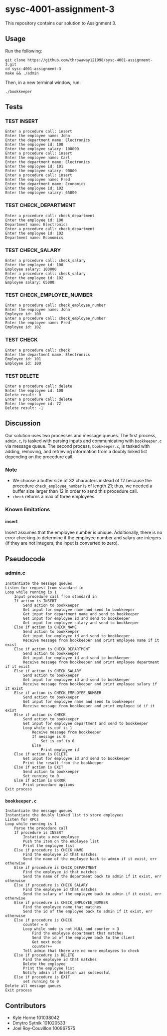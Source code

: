 # sysc-4001-assignment-3

This repository contains our solution to Assignment 3.

## Usage

Run the following:
```
git clone https://github.com/throwaway121998/sysc-4001-assignment-3.git
cd sysc-4001-assignment-3
make && ./admin 
```
Then, in a new terminal window, run:
```
./bookkeeper 
```

## Tests

### TEST INSERT
```
Enter a procedure call: insert
Enter the employee name: John
Enter the department name: Electronics
Enter the employee id: 100
Enter the employee salary: 100000
Enter a procedure call: insert
Enter the employee name: Carl
Enter the department name: Electronics
Enter the employee id: 101
Enter the employee salary: 90000
Enter a procedure call: insert
Enter the employee name: Fred
Enter the department name: Economics
Enter the employee id: 102
Enter the employee salary: 65000
```
### TEST CHECK_DEPARTMENT
```
Enter a procedure call: check_department
Enter the employee id: 100
Department name: Electronics
Enter a procedure call: check_department
Enter the employee id: 102
Department name: Economics
```
### TEST CHECK_SALARY
```
Enter a procedure call: check_salary
Enter the employee id: 100
Employee salary: 100000
Enter a procedure call: check_salary
Enter the employee id: 102
Employee salary: 65000

```
### TEST CHECK_EMPLOYEE_NUMBER
```
Enter a procedure call: check_employee_number
Enter the employee name: John
Employee id: 100
Enter a procedure call: check_employee_number
Enter the employee name: Fred
Employee id: 102
```
### TEST CHECK
```
Enter a procedure call: check
Enter the department name: Electronics
Employee id: 101
Employee id: 100
```
### TEST DELETE
```
Enter a procedure call: delete
Enter the employee id: 100
Delete result: 0
Enter a procedure call: delete
Enter the employee id: 72
Delete result: -1
```

## Discussion

Our solution uses two processes and message queues. The first process, `admin.c`, is tasked with parsing inputs and communicating with `bookkeeper.c` via message queue. The second process, `bookkeeper.c`, is tasked with adding, removing, and retrieving information from a doubly linked list depending on the procedure call.

### Note 

* We choose a buffer size of 32 characters instead of 12 because the procedure `check_employee_number` is of length 21; thus, we needed a buffer size larger than 12 in order to send this procedure call.
* `check` returns a max of three employees.

### Known limitations

#### insert 
Insert assumes that the employee number is unique. Additionally, there is no error checking to determine if the employee number and salary are integers (if they are not integers, the input is converted to zero).

## Pseudocode
### admin.c
```
Instantiate the message queues
Listen for request from standard in
Loop while running is 1
	Input procedure call from standard in
	If action is INSERT
		Send action to bookkeeper
		Get input for employee name and send to bookkeeper
		Get input for department name and send to bookkeeper
		Get input for employee id and send to bookkeeper
		Get input for employee salary and send to bookkeeper
	Else if action is CHECK_NAME
		Send action to bookkeeper
		Get input for employee id and send to bookkeeper
		Receive message from bookkeeper and print employee name if it exist
	Else if action is CHECK_DEPARTMENT
		Send action to bookkeeper
		Get input for employee id and send to bookkeeper
		Receive message from bookkeeper and print employee department if it exist
	Else if action is CHECK_SALARY
		Send action to bookkeeper
		Get input for employee id and send to bookkeeper
		Receive message from bookkeeper and print employee salary if it exist
	Else if action is CHECK_EMPLOYEE_NUMBER
		Send action to bookkeeper
		Get input for employee name and send to bookkeeper
		Receive message from bookkeeper and print employee id if it exist
	Else if action is CHECK
		Send action to bookkeeper
		Get input for employee department and send to bookkeeper
		Loop while is_eof is 1
			Receive message from bookkeeper 
 			If message is 0
				Set is_eof to 0
			Else
				Print employee id
	Else if action is DELETE
		Get input for employee id and send to bookkeeper
		Print the result from the bookkeeper
	Else if action is EXIT
		Send action to bookkeeper
		Set running to 0
	Else if action is ERROR
		Print procedure options
Exit process
```

### `bookkeeper.c`
```
Instantiate the message queues
Instantiate the doubly linked list to store employees
Listen for RPCs
Loop while running is 1
	Parse the procedure call
	If procedure is INSERT
		Instatiate a new employee
		Push the item on the employee list
		Print the employee list
	Else if procedure is CHECK_NAME
		Find the employee id that matches
		Send the name of the employee back to admin if it exist, err otherwise
	Else if procedure is CHECK_DEPARTMENT
		Find the employee id that matches
		Send the name of the department back to admin if it exist, err otherwise
	Else if procedure is CHECK_SALARY
		Find the employee id that matches
		Send the salary of the employee back to admin if it exist, err otherwise
	Else if procedure is CHECK_EMPLOYEE_NUMBER
		Find the employee name that matches
		Send the id of the employee back to admin if it exist, err otherwise
	Else if procedure is CHECK
		counter = 0
		Loop while node is not NULL and counter < 3
			Find the employee department that matches
			Send the id of the employee back to the client
			Get next node
			counter++
		Tell admin that there are no more employees to check
	Else if procedure is DELETE
		Find the employee id that matches
		Delete the employee
		Print the employee list
		Notify admin if deletion was successful
	Else if procedure is EXIT
		set running to 0
Delete all message queues
Exit process
```

## Contributors

* Kyle Horne 101038042
* Dmytro Sytnik 101020533
* Joel Roy-Couvillon 100967575

